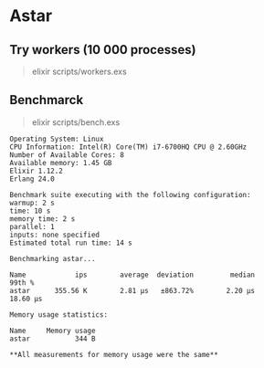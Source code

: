 # Astar

## Try workers (10 000 processes)

> elixir scripts/workers.exs

## Benchmarck

> elixir scripts/bench.exs

    Operating System: Linux
    CPU Information: Intel(R) Core(TM) i7-6700HQ CPU @ 2.60GHz
    Number of Available Cores: 8
    Available memory: 1.45 GB
    Elixir 1.12.2
    Erlang 24.0

    Benchmark suite executing with the following configuration:
    warmup: 2 s
    time: 10 s
    memory time: 2 s
    parallel: 1
    inputs: none specified
    Estimated total run time: 14 s

    Benchmarking astar...

    Name            ips        average  deviation         median         99th %
    astar      355.56 K        2.81 μs   ±863.72%        2.20 μs       18.60 μs

    Memory usage statistics:

    Name     Memory usage
    astar           344 B

    **All measurements for memory usage were the same**
